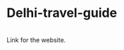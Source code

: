 # Delhi-travel-guide

</br>
<a src= "https://samriddhi1102022.github.io/Delhi-travel-guide/"> Link </a>for the website. 
